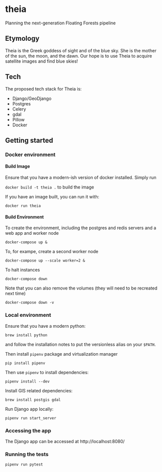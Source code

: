 # theia
Planning the next-generation Floating Forests pipeline

## Etymology

Theia is the Greek goddess of sight and of the blue sky. She is the mother of the sun, the moon, and the dawn. Our hope is to use Theia to acquire satellite images and find blue skies!

## Tech

The proposed tech stack for Theia is:

* Django/GeoDjango
* Postgres
* Celery
* gdal
* Pillow
* Docker

## Getting started

### Docker environment

#### Build Image

Ensure that you have a modern-ish version of docker installed. Simply run

`docker build -t theia .` to build the image

If you have an image built, you can run it with:

`docker run theia`

#### Build Environment

To create the environment, including the postgres and redis servers and a web app and worker node

`docker-compose up &`

To, for exampe, create a second worker node

`docker-compose up --scale worker=2 &`

To halt instances

`docker-compose down`

Note that you can also remove the volumes (they will need to be recreated next time)

`docker-compose down -v`

### Local environment

Ensure that you have a modern python:

`brew install python`

and follow the installation notes to put the versionless alias on your `$PATH`.

Then install `pipenv` package and virtualization manager

`pip install pipenv`

Then use `pipenv` to install dependencies:

`pipenv install --dev`

Install GIS related dependencies:

`brew install postgis gdal`

Run Django app locally:

`pipenv run start_server`

### Accessing the app

The Django app can be accessed at http://localhost:8080/

### Running the tests

`pipenv run pytest`
